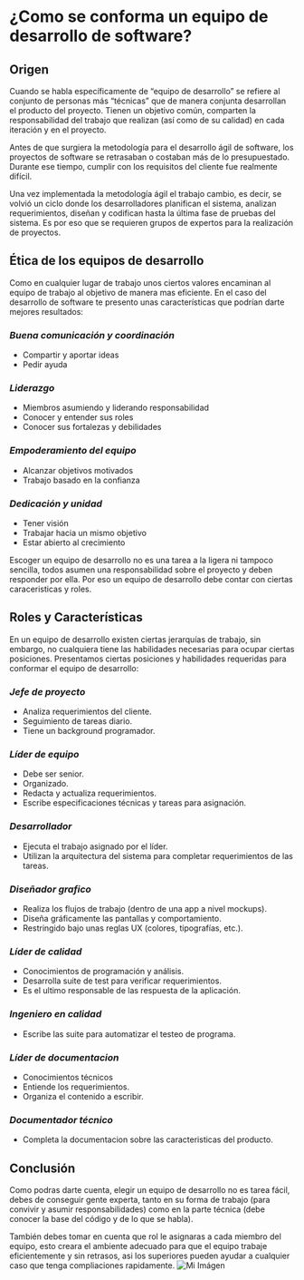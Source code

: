 # ¿Como se conforma un equipo de desarrollo de software?

## Origen

Cuando se habla específicamente de “equipo de desarrollo” se refiere al conjunto de personas más “técnicas” que de manera conjunta desarrollan el producto del proyecto. Tienen un objetivo común, comparten la responsabilidad del trabajo que realizan (así como de su calidad) en cada iteración y en el proyecto.

Antes de que surgiera la metodología para el desarrollo ágil de software, los proyectos de software se retrasaban o costaban más de lo presupuestado. Durante ese tiempo, cumplir con los requisitos del cliente fue realmente difícil. 

Una vez implementada la metodología ágil el trabajo cambio, es decir, se volvió un ciclo donde los desarrolladores planifican el sistema, analizan requerimientos, diseñan y codifican hasta la última fase de pruebas del sistema. Es por eso que se requieren grupos de expertos para la realización de proyectos.

## Ética de los equipos de desarrollo

Como en cualquier lugar de trabajo unos ciertos valores encaminan al equipo de trabajo al objetivo de manera mas eficiente. En el caso del desarrollo de software te presento unas características que podrían darte mejores resultados:

### *Buena comunicación y coordinación*
- Compartir y aportar ideas
- Pedir ayuda

### *Liderazgo*
- Miembros asumiendo y liderando responsabilidad
- Conocer y entender sus roles
- Conocer sus fortalezas y debilidades

### *Empoderamiento del equipo*
- Alcanzar objetivos motivados
- Trabajo basado en la confianza

### *Dedicación y unidad*
- Tener visión
- Trabajar hacia un mismo objetivo
- Estar abierto al crecimiento

Escoger un equipo de desarrollo no es una tarea a la ligera ni tampoco sencilla, todos asumen una responsabilidad sobre el proyecto y deben responder por ella. Por eso un equipo de desarrollo debe contar con ciertas caraceristicas y roles.

## Roles y Características

En un equipo de desarrollo existen ciertas jerarquías de trabajo, sin embargo, no cualquiera tiene las habilidades necesarias para ocupar ciertas posiciones. Presentamos ciertas posiciones y habilidades requeridas para conformar el equipo de desarrollo:

### *Jefe de proyecto*
- Analiza requerimientos del cliente.
- Seguimiento de tareas diario.
- Tiene un background programador.

### *Líder de equipo*
- Debe ser senior. 
- Organizado.
- Redacta y actualiza requerimientos.
- Escribe especificaciones técnicas y tareas para asignación.

### *Desarrollador*
- Ejecuta el trabajo asignado por el líder.
- Utilizan la arquitectura del sistema para completar requerimientos de las tareas.

### *Diseñador grafico*
- Realiza los flujos de trabajo (dentro de una app a nivel mockups).
- Diseña gráficamente las pantallas y comportamiento.
- Restringido bajo unas reglas UX (colores, tipografías, etc.).

### *Líder de calidad*
- Conocimientos de programación y análisis.
- Desarrolla suite de test para verificar requerimientos.
- Es el ultimo responsable de las respuesta de la aplicación.

### *Ingeniero en calidad*
- Escribe las suite para automatizar el testeo de programa.

### *Líder de documentacion*
- Conocimientos técnicos
- Entiende los requerimientos.
- Organiza el contenido a escribir.

### *Documentador técnico*
- Completa la documentacion sobre las caracteristicas del producto.

## Conclusión

Como podras darte cuenta, elegir un equipo de desarrollo no es tarea fácil, debes de conseguir gente experta, tanto en su forma de trabajo (para convivir y asumir responsabilidades) como en la parte técnica (debe conocer la base del código y de lo que se habla). 

También debes tomar en cuenta que rol le asignaras a cada miembro del equipo, esto creara el ambiente adecuado para que el equipo trabaje eficientemente y sin retrasos, asi los superiores pueden ayudar a cualquier caso que tenga compliaciones rapidamente. 
![Mi Imágen](/archivos/individual/actividad-01/equip_desa.jpg)